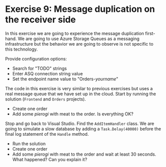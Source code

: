 # Exercise 9: Message duplication on the receiver side

In this exercise we are going to experience the message duplication first-hand. We are going to use Azure Storage Queues as a messaging infrastructure but the behavior we are going to observe is not specific to this technology. 

Provide configuration options:
 - Search for "TODO" strings
 - Enter ASQ connection string value
 - Set the endpoint name value to "Orders-_yourname_"
 
The code in this exercise is very similar to previous exercises but uses a real message queue that we have set up in the cloud. Start by running the solution (`Frontend` and `Orders` projects).

- Create one order
- Add some *pierogi* with meat to the order. Is everything OK?

Stop and go back to Visual Studio. Find the `AddItemHandler` class. We are going to simulate a slow database by adding a `Task.Delay(40000)` before the final log statement of the `Handle` method.

- Run the solution
- Create one order
- Add some *pierogi* with meat to the order and wait at least 30 seconds. What happened? Can you explain it?
